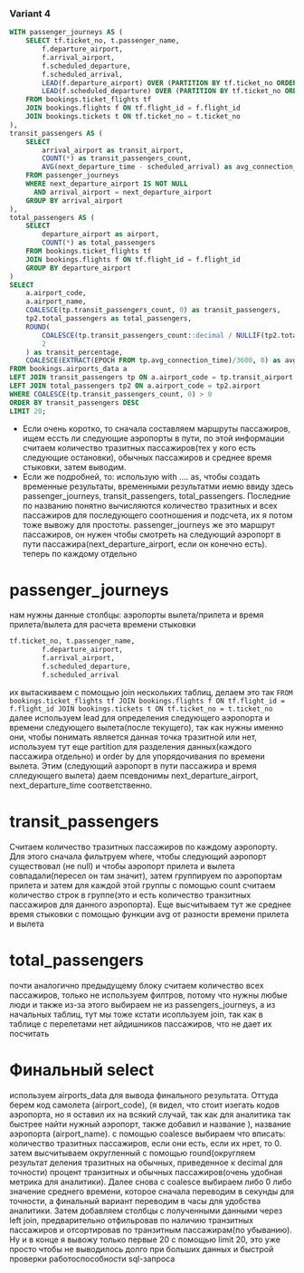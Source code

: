 ### Variant 4
```sql
WITH passenger_journeys AS (
    SELECT tf.ticket_no, t.passenger_name,
        f.departure_airport,
        f.arrival_airport,
        f.scheduled_departure,
        f.scheduled_arrival,
        LEAD(f.departure_airport) OVER (PARTITION BY tf.ticket_no ORDER BY f.scheduled_departure) as next_departure_airport,
        LEAD(f.scheduled_departure) OVER (PARTITION BY tf.ticket_no ORDER BY f.scheduled_departure) as next_departure_time
    FROM bookings.ticket_flights tf
    JOIN bookings.flights f ON tf.flight_id = f.flight_id
    JOIN bookings.tickets t ON tf.ticket_no = t.ticket_no
),
transit_passengers AS (
    SELECT
        arrival_airport as transit_airport,
        COUNT(*) as transit_passengers_count,
        AVG(next_departure_time - scheduled_arrival) as avg_connection_time
    FROM passenger_journeys
    WHERE next_departure_airport IS NOT NULL
      AND arrival_airport = next_departure_airport
    GROUP BY arrival_airport
),
total_passengers AS (
    SELECT
        departure_airport as airport,
        COUNT(*) as total_passengers
    FROM bookings.ticket_flights tf
    JOIN bookings.flights f ON tf.flight_id = f.flight_id
    GROUP BY departure_airport
)
SELECT
    a.airport_code,
    a.airport_name,
    COALESCE(tp.transit_passengers_count, 0) as transit_passengers,
    tp2.total_passengers as total_passengers, 
    ROUND(
        COALESCE(tp.transit_passengers_count::decimal / NULLIF(tp2.total_passengers, 0) * 100, 0),
        2
    ) as transit_percentage,
    COALESCE(EXTRACT(EPOCH FROM tp.avg_connection_time)/3600, 0) as avg_connection_hours
FROM bookings.airports_data a
LEFT JOIN transit_passengers tp ON a.airport_code = tp.transit_airport
LEFT JOIN total_passengers tp2 ON a.airport_code = tp2.airport 
WHERE COALESCE(tp.transit_passengers_count, 0) > 0
ORDER BY transit_passengers DESC
LIMIT 20;
```
* Если очень коротко, то сначала составляем маршруты пассажиров, ищем ессть ли следующие аэропорты в пути, по этой информации считаем количество тразитных пассажиров(тех у кого есть следующие остановки), обычных пассажиров и среднее время стыковки, затем выводим.
* Если же подробней, то: 
использую with .... as, чтобы создать временные результаты, временными результатми иемю ввиду здесь passenger_journeys, transit_passengers, total_passengers. Последние по названию понятно вычисляются количество тразитных и всех пассажиров для последующего соотношения и подсчета, их я потом тоже вывожу для простоты. passenger_journeys же это маршрут пассажиров, он нужен чтобы смотреть на следующий аэропорт в пути пассажира(next_departure_airport, если он конечно есть).
теперь по каждому отдельно
# passenger_journeys
нам нужны данные столбцы: аэропорты вылета/прилета и время прилета/вылета для расчета времени стыковки 
```sql
tf.ticket_no, t.passenger_name,
        f.departure_airport,
        f.arrival_airport,
        f.scheduled_departure,
        f.scheduled_arrival
```
их вытаскиваем с помощью join нескольких таблиц, делаем это так
    ```
    FROM bookings.ticket_flights tf
    JOIN bookings.flights f ON tf.flight_id = f.flight_id
    JOIN bookings.tickets t ON tf.ticket_no = t.ticket_no
    ```
далее используем lead для определения следующего аэропорта и времени следующего вылета(после текущего), так как нужны именно они, чтобы понимать является данная точка тразитной или нет, используем тут еще partition для разделения данных(каждого пассажира отдельно) и order by для упорядочивания по времени вылета. Этим (следующий аэропорт в пути пассажира и время слледующего вылета) даем псевдонимы next_departure_airport, next_departure_time соответственно.
# transit_passengers
Cчитаем количество тразитных пассажиров по каждому аэропорту. Для этого сначала фильтруем where, чтобы следующий аэропорт существовал (не null) и чтобы аэропорт прилета и вылета совпадали(пересел он там значит), затем группируем по аэропортам прилета и затем для каждой этой группы с помощью count считаем количество строк в группе(это и есть количество транзитных пассажиров для данного аэропорта). Еще высчитываем тут же среднее время стыковки с помощью функции avg от разности времени прилета и вылета
# total_passengers
почти аналогично предыдущему блоку считаем количество всех пассажиров, только не используем филтров, потому что нужны любые люди и также из-за этого выбираем не из passengers_journeys, а из начальных таблиц, тут мы тоже кстати исопльзуем join, так как в таблице с перелетами нет айдишников пассажиров, что не дает их посчитать
# Финальный select
используем airports_data для вывода финального результата. Оттуда берем код самолета (airport_code), (я видел, что стоит изегать кодов аэропорта, но я оставил их на всякий случай, так как для аналитика так быстрее найти нужный аэропорт, также добавил и название ), название аэропорта (airport_name). с помощью coalesce выбираем что вписать: количество тразитных пассажиров, если они есть, если их нрет, то 0. затем высчитываем округленный с помощью round(округляем результат деления тразитных на обычных, приведенное к decimal для точности) процент транзитных и обычных пассажиров(очень удобная метрика для аналитики). Далее снова с coalesce выбираем либо 0 либо значение среднего времени, которое сначала переводим в секунды для точности, а финальный вариант переводим в часы для удобства аналитики. Затем добавляем столбцы с полученными данными через left join, предварительно отфильровав по наличию транзитных пассажиров и отсортировав по транзитным пассажирам(по убыванию). Ну и в конце я вывожу только первые 20 с помощью limit 20, это уже просто чтобы не выводилось долго при больших данных и быстрой проверки работоспособности sql-запроса 

